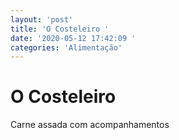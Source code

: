 ```yaml
---
layout: 'post'
title: 'O Costeleiro '
date: '2020-05-12 17:42:09 '
categories: 'Alimentação'
---
```


# O Costeleiro 

Carne assada com acompanhamentos 

